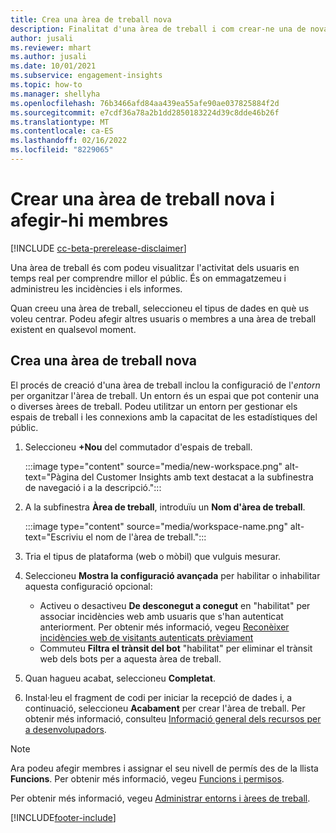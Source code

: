 ```yaml
---
title: Crea una àrea de treball nova
description: Finalitat d'una àrea de treball i com crear-ne una de nova.
author: jusali
ms.reviewer: mhart
ms.author: jusali
ms.date: 10/01/2021
ms.subservice: engagement-insights
ms.topic: how-to
ms.manager: shellyha
ms.openlocfilehash: 76b3466afd84aa439ea55afe90ae037825884f2d
ms.sourcegitcommit: e7cdf36a78a2b1dd2850183224d39c8dde46b26f
ms.translationtype: MT
ms.contentlocale: ca-ES
ms.lasthandoff: 02/16/2022
ms.locfileid: "8229065"
---
```

# <a name="create-a-new-workspace-and-add-members"></a>Crear una àrea de treball nova i afegir-hi membres

[!INCLUDE [cc-beta-prerelease-disclaimer](includes/cc-beta-prerelease-disclaimer.md)]

Una àrea de treball és com podeu visualitzar l'activitat dels usuaris en temps real per comprendre millor el públic. És on emmagatzemeu i administreu les incidències i els informes.

Quan creeu una àrea de treball, seleccioneu el tipus de dades en què us voleu centrar. Podeu afegir altres usuaris o membres a una àrea de treball existent en qualsevol moment. 

## <a name="create-a-new-workspace"></a>Crea una àrea de treball nova

El procés de creació d'una àrea de treball inclou la configuració de l'*entorn* per organitzar l'àrea de treball. Un entorn és un espai que pot contenir una o diverses àrees de treball. Podeu utilitzar un entorn per gestionar els espais de treball i les connexions amb la capacitat de les estadístiques del públic.

1. Seleccioneu **+Nou** del commutador d'espais de treball.

   :::image type="content" source="media/new-workspace.png" alt-text="Pàgina del Customer Insights amb text destacat a la subfinestra de navegació i a la descripció.":::

1. A la subfinestra **Àrea de treball**, introduïu un **Nom d'àrea de treball**.

   :::image type="content" source="media/workspace-name.png" alt-text="Escriviu el nom de l'àrea de treball.":::

1. Tria el tipus de plataforma (web o mòbil) que vulguis mesurar.

1. Seleccioneu **Mostra la configuració avançada** per habilitar o inhabilitar aquesta configuració opcional:

   - Activeu o desactiveu **De desconegut a conegut** en "habilitat" per associar incidències web amb usuaris que s'han autenticat anteriorment. Per obtenir més informació, vegeu [Reconèixer incidències web de visitants autenticats prèviament](unknown-to-known.md)
   - Commuteu **Filtra el trànsit del bot** "habilitat" per eliminar el trànsit web dels bots per a aquesta àrea de treball. 

1. Quan hagueu acabat, seleccioneu **Completat**. 

1. Instal·leu el fragment de codi per iniciar la recepció de dades i, a continuació, seleccioneu **Acabament** per crear l'àrea de treball. Per obtenir més informació, consulteu [Informació general dels recursos per a desenvolupadors](developer-resources.md).

> [!NOTE]
> Ara podeu afegir membres i assignar el seu nivell de permís des de la llista **Funcions**. Per obtenir més informació, vegeu [Funcions i permisos](user-roles.md). 

Per obtenir més informació, vegeu [Administrar entorns i àrees de treball](manage-environments-workspaces.md).


[!INCLUDE[footer-include](../includes/footer-banner.md)]
